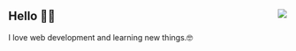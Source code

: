  ## Hello &#128075;&#127995; <img align="right" src="https://komarev.com/ghpvc/?username=yigittasdemir&color=blueviolet">
<p>I love web development and learning new things.&#129299;</p>
